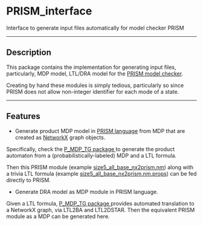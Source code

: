 PRISM_interface
========

Interface to generate input files automatically for model checker PRISM 

-----
Description
-----
This package contains the implementation for generating input files, particularly, MDP model, LTL/DRA model for the [PRISM model checker](http://www.prismmodelchecker.org).

Creating by hand these modules is simply tedious, particularly so since PRISM does not allow non-integer identifier for each mode of a state. 




-----
Features
-----
* Generate product MDP model in [PRISM language](http://www.prismmodelchecker.org/manual/ThePRISMLanguage/Example1) from MDP that are created as [NetworkX](https://networkx.github.io) graph objects.

 Specifically, check the [P_MDP_TG package ](https://github.com/MengGuo/P_MDP_TG/blob/master/case_study_data_to_prism.py) to generate the product automaton from a (probabilistically-labeled) MDP and a LTL formula.

 Then this PRISM module (example [size5_all_base_nx2prism.nm](https://github.com/MengGuo/PRISM_interface/blob/master/data/size5_all_base_nx2prism.nm)) along with a trivia LTL formula (example [size5_all_base_nx2prism.nm.props](https://github.com/MengGuo/PRISM_interface/blob/master/data/size5_all_base_nx2prism.nm.props)) can be fed directly to PRISM. 

* Generate DRA model as MDP module in PRISM language.

 Given a LTL formula, [P_MDP_TG package ](https://github.com/MengGuo/P_MDP_TG) provides automated translation to a NetworkX graph, via LTL2BA and LTL2DSTAR. Then the equivalent PRISM module as a MDP can be generated here. 
